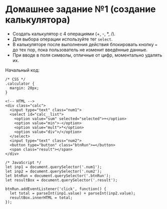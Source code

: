 # Домашнее задание №1 (создание калькулятора)
- Создать калькулятор с 4 операциями (+, -, *, /).
- Для выбора операции используйте тег `select`.
- В калькуляторе после выполнения действия блокировать кнопку `=` до тех пор, пока пользователь не изменит введённые данные.
- При вводе в поля символы, отличные от цифр, моментально удалять их.

Начальный код:

    /* CSS */
    .calculator {
      margin: 20px;
    }

    <!-- HTML -->
    <div class="calc">
      <input type="text" class="num1">
      <select id="calc__list">
        <option value="sum" selected="selected">+</option>
        <option value="min">-</option>
        <option value="mult">*</option>
        <option value="div">/</option>
      </select>
      <input type="text" class="num2">
      <button type="button" class="btnRun">=</button>
      <span class="result"></span>
    </div>

    /* JavaScript */
    let inp1 = document.querySelector('.num1');
    let inp2 = document.querySelector('.num2');
    let btnRun = document.querySelector('.btnRun');
    let resultBox = document.querySelector('.result');

    btnRun.addEventListener('click', function() {
      let total = parseInt(inp1.value) + parseInt(inp2.value);
      resultBox.innerHTML = total;
    });
